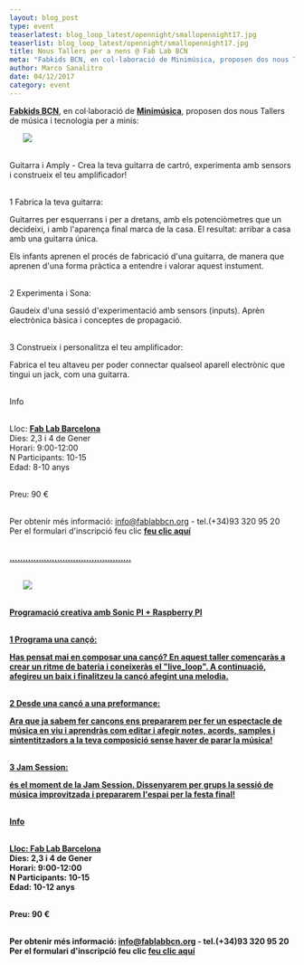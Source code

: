 ```yaml
---
layout: blog_post
type: event
teaserlatest: blog_loop_latest/opennight/smallopennight17.jpg
teaserlist: blog_loop_latest/opennight/smallopennight17.jpg
title: Nous Tallers per a nens @ Fab Lab BCN
meta: "Fabkids BCN, en col·laboració de Minimúsica, proposen dos nous Tallers de música i tecnologia per a minis: 'Guitarra i Amply - Crea la teva guitarra de cartró, experimenta amb sensors i construeix el teu amplificador!' i 'Programació creativa amb Sonic PI + Raspberry PI - Programa una cançó' "
author: Marco Sanalitro
date: 04/12/2017
category: event
---
```


<strong><a href="http://kids.fablabbcn.org/">Fabkids BCN</a></strong>, en col·laboració de <strong><a href="http://minimusica.tv/">Minimúsica</a></strong>, proposen dos nous Tallers de música i tecnologia per a minis:


<ul><img src= "http://www.fablabbcn.org/img/blog/blog_loop_latest/opennight/opennight17.jpg" align="left"> </ul><br><br>

Guitarra i Amply - Crea la teva guitarra de cartró, experimenta amb sensors i construeix el teu amplificador!<br><br>

1 Fabrica la teva guitarra:<br>

Guitarres per esquerrans i per a dretans, amb els potenciòmetres que un decideixi, i amb l'aparença final marca de la casa. El resultat: arribar a casa amb una guitarra única.<br>

Els infants aprenen el procés de fabricació d'una guitarra, de manera que aprenen d'una forma pràctica a entendre i valorar aquest instument.<br><br>

2 Experimenta i Sona:<br>

Gaudeix d'una sessió d'experimentació amb sensors (inputs). Aprèn electrònica bàsica i conceptes de propagació.<br><br>

3 Construeix i personalitza el teu amplificador:<br>

Fabrica el teu altaveu per poder connectar qualseol aparell electrònic que tingui un jack, com una guitarra.<br><br>

Info<br><br>

Lloc: <strong><a href="https://fablabbcn.org/index.html">Fab Lab Barcelona</a></strong><br>
Dies: 2,3 i 4 de Gener<br>
Horari: 9:00-12:00<br>
N Participants: 10-15<br>
Edad: 8-10 anys<br><br>

Preu: 90 €<br><br>

Per obtenir més informació: info@fablabbcn.org - tel.(+34)93 320 95 20<br>
Per el formulari d'inscripció feu clic <strong><a href="http://apply.fablabbcn.org/view.php?id=15216">feu clic aquí
<br><br>

..............................................<br><br>

<ul><img src= "http://www.fablabbcn.org/img/blog/blog_loop_latest/opennight/opennight17.jpg" align="left"> </ul><br><br>

Programació creativa amb Sonic PI + Raspberry PI<br><br>

1 Programa una cançó:<br>

Has pensat mai en composar una cançó? En aquest taller començaràs a crear un ritme de bateria i coneixeràs el "live_loop". A continuació, afegireu un baix i finalitzeu la cançó afegint una melodia.<br><br>

2 Desde una cançó a una preformance:<br>

Ara que ja sabem fer cançons ens prepararem per fer un espectacle de música en viu i aprendràs com editar i afegir notes, acords, samples i sintentitzadors a la teva composició sense haver de parar la música!<br><br>

3 Jam Session:<br>

és el moment de la Jam Session. Dissenyarem per grups la sessió de música improvitzada i prepararem l'espai per la festa final!<br><br>

Info<br><br>

Lloc: <strong><a href="https://fablabbcn.org/index.html">Fab Lab Barcelona</a></strong><br>
Dies: 2,3 i 4 de Gener<br>
Horari: 9:00-12:00<br>
N Participants: 10-15<br>
Edad: 10-12 anys<br><br>

Preu: 90 €<br><br>

Per obtenir més informació: info@fablabbcn.org - tel.(+34)93 320 95 20<br>
Per el formulari d'inscripció feu clic <strong><a href="http://apply.fablabbcn.org/view.php?id=16045">feu clic aquí
<br><br>


